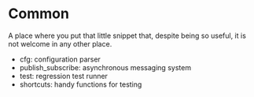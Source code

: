 # Common

A place where you put that little snippet that, despite being so useful,
it is not welcome in any other place.

 - cfg: configuration parser
 - publish_subscribe: asynchronous messaging system
 - test: regression test runner
 - shortcuts: handy functions for testing
